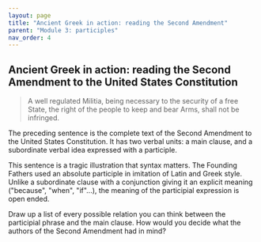 ```yaml
---
layout: page
title: "Ancient Greek in action: reading the Second Amendment"
parent: "Module 3: participles"
nav_order: 4
---
```



## Ancient Greek in action: reading the Second Amendment to the United States Constitution

>  A well regulated Militia, being necessary to the security of a free State, the right of the people to keep and bear Arms, shall not be infringed.

The preceding sentence is the complete text of the Second Amendment to the United States Constitution.  It has two verbal units:  a main clause, and a subordinate verbal idea expressed with a participle. 


This sentence is a tragic illustration that syntax matters. The Founding Fathers used an absolute participle in imitation of Latin and Greek style.  Unlike a subordinate clause with a conjunction giving it an explicit meaning ("because", "when", "if"...), the meaning of the participial expression is open ended. 

Draw up a list of every possible relation you can think between the participial phrase and the main clause.  How would you decide what the authors of the Second Amendment had in mind?
